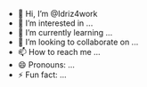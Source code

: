 - 👋 Hi, I’m @Idriz4work
- 👀 I’m interested in ...
- 🌱 I’m currently learning ...
- 💞️ I’m looking to collaborate on ...
- 📫 How to reach me ...
- 😄 Pronouns: ...
- ⚡ Fun fact: ...

<!---
Idriz4work/Idriz4work is a ✨ special ✨ repository because its `README.md` (this file) appears on your GitHub profile.
You can click the Preview link to take a look at your changes.
--->
